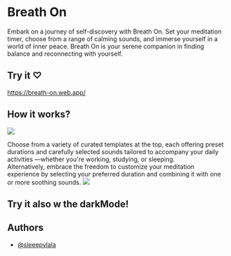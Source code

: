 
# Breath On

Embark on a journey of self-discovery with Breath On. Set your meditation timer, choose from a range of calming sounds, and immerse yourself in a world of inner peace. Breath On is your serene companion in finding balance and reconnecting with yourself.

## Try it ♡

https://breath-on.web.app/

## How it works?

<img src="../breath-on/src/assets/screenshots/home.png" />

Choose from a variety of curated templates at the top, each offering preset durations and carefully selected sounds tailored to accompany your daily activities —whether you're working, studying, or sleeping. <br/>
Alternatively, embrace the freedom to customize your meditation experience by selecting your preferred duration and combining it with one or more soothing sounds.
<img src="../breath-on/src/assets/screenshots/timer.png" />

## Try it also w the darkMode!

## Authors

- [@sleeepylala](https://github.com/sleeepylala)
